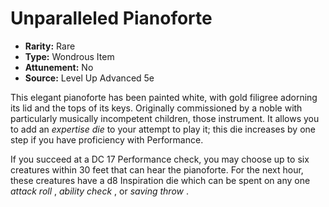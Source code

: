 # Unparalleled Pianoforte

- **Rarity:** Rare
- **Type:** Wondrous Item
- **Attunement:** No
- **Source:** Level Up Advanced 5e

This elegant pianoforte has been painted white, with gold filigree adorning its lid and the tops of its keys. Originally commissioned by a noble with particularly musically incompetent children, those instrument. It allows you to add an _expertise die_  to your attempt to play it; this die increases by one step if you have proficiency with Performance.

If you succeed at a DC 17 Performance check, you may choose up to six creatures within 30 feet that can hear the pianoforte. For the next hour, these creatures have a d8 Inspiration die which can be spent on any one _attack roll_ , _ability check_ , or _saving throw_ .
